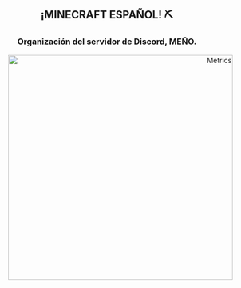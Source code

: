 <h2 align="center"> ¡MINECRAFT ESPAÑOL! ⛏️ </h2>
<h3 align="center">Organización del servidor de Discord, MEÑO.</h3>
<div align=right>
    <a href="#about-me">
      <img width="450" align="right" src="/github-metrics.svg" alt="Metrics"/>
    </a>
</div> 
